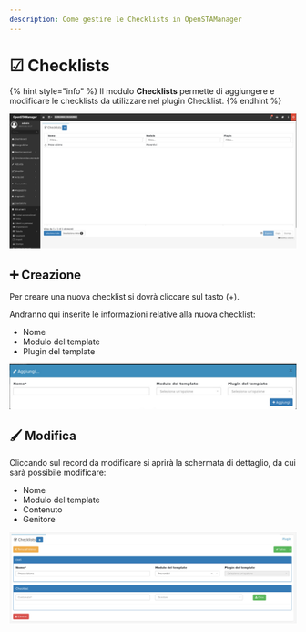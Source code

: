 ```yaml
---
description: Come gestire le Checklists in OpenSTAManager
---
```


# ☑ Checklists

{% hint style="info" %}
Il modulo **Checklists** permette di aggiungere e modificare le checklists da utilizzare nel plugin Checklist.
{% endhint %}

![](<../../../.gitbook/assets/image (146).png>)

## ➕ Creazione

Per creare una nuova checklist si dovrà cliccare sul tasto (+).

Andranno qui inserite le informazioni relative alla nuova checklist:

* Nome
* Modulo del template
* Plugin del template

![](<../../../.gitbook/assets/image (658).png>)

## 🖌️ Modifica

Cliccando sul record da modificare si aprirà la schermata di dettaglio, da cui sarà possibile modificare:

* Nome
* Modulo del template
* Contenuto
* Genitore

![](<../../../.gitbook/assets/image (155).png>)
